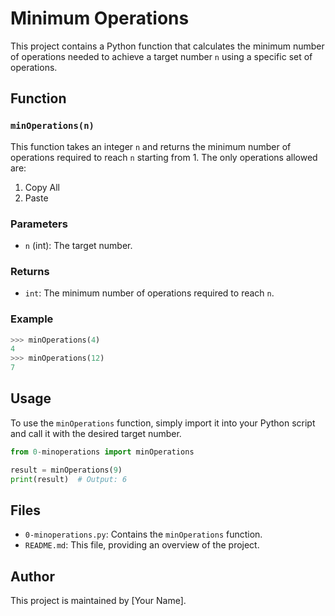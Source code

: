 # Minimum Operations

This project contains a Python function that calculates the minimum number of operations needed to achieve a target number `n` using a specific set of operations.

## Function

### `minOperations(n)`

This function takes an integer `n` and returns the minimum number of operations required to reach `n` starting from 1. The only operations allowed are:

1. Copy All
2. Paste

### Parameters

- `n` (int): The target number.

### Returns

- `int`: The minimum number of operations required to reach `n`.

### Example

```python
>>> minOperations(4)
4
>>> minOperations(12)
7
```

## Usage

To use the `minOperations` function, simply import it into your Python script and call it with the desired target number.

```python
from 0-minoperations import minOperations

result = minOperations(9)
print(result)  # Output: 6
```

## Files

- `0-minoperations.py`: Contains the `minOperations` function.
- `README.md`: This file, providing an overview of the project.

## Author

This project is maintained by [Your Name].